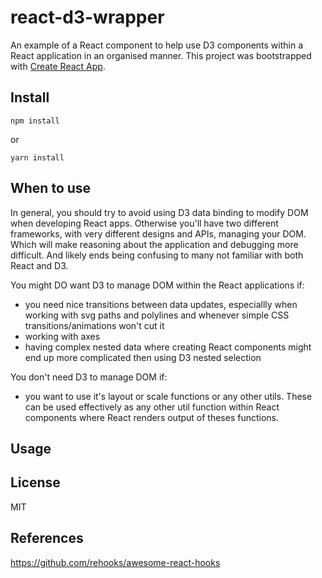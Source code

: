 # react-d3-wrapper

An example of a React component to help use D3 components within a React application in an organised manner. This project was bootstrapped with [Create React App](https://github.com/facebook/create-react-app).

## Install

```
npm install
```

or

```
yarn install
```

## When to use 

In general, you should try to avoid using D3 data binding to modify DOM when developing React apps. Otherwise you'll have two different frameworks, with very different designs and APIs, managing your DOM. Which will make reasoning about the application and debugging more difficult. And likely ends being confusing to many not familiar with both React and D3.

You might DO want D3 to manage DOM within the React applications if:

* you need nice transitions between data updates, especiallly when working with svg paths and polylines and whenever simple CSS transitions/animations won't cut it
* working with axes
* having complex nested data where creating React components might end up more complicated then using D3 nested selection 

You don't need D3 to manage DOM if:

* you want to use it's layout or scale functions or any other utils. These can be used effectively as any other util function within React components where React renders output of theses functions.

## Usage

## License

MIT

## References

https://github.com/rehooks/awesome-react-hooks

